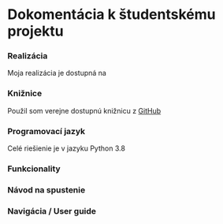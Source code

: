 # Dokomentácia k študentskému projektu

### Realizácia
Moja realizácia je dostupná na 

### Knižnice
Použil som verejne dostupnú knižnicu z [GitHub](https://github.com/tirfil/PySipFullProxy/blob/master/sipfullproxy.py "SIP Proxy")

### Programovací jazyk
Celé riešienie je v jazyku Python 3.8

### Funkcionality

### Návod na spustenie

### Navigácia / User guide


